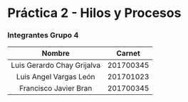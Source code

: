 # Práctica 2 - Hilos y Procesos

### Integrantes Grupo 4
| Nombre  | Carnet |
| :----: | :----: |
| Luis Gerardo Chay Grijalva | 201700345 |
| Luis Angel Vargas León | 201701023 |
| Francisco Javier Bran | 201700345 |
